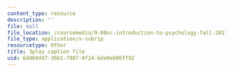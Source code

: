 ```yaml
---
content_type: resource
description: ''
file: null
file_location: /coursemedia/9-00sc-introduction-to-psychology-fall-2011/6d469d4736b179879f24bda9eb06ff92_qZdm4mpQA_8.srt
file_type: application/x-subrip
resourcetype: Other
title: 3play caption file
uid: 6d469d47-36b1-7987-9f24-bda9eb06ff92
---
```

